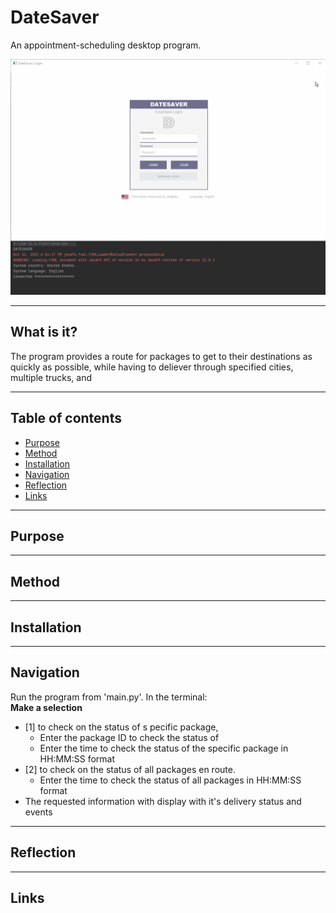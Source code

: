 # DateSaver
An appointment-scheduling desktop program.

<p align="center">
  <img src="datesaver.gif" />  
</p>

---
## What is it?
The program provides a route for packages to get to their destinations as quickly as possible, while having to deliever through specified cities, multiple trucks, and 

---
## Table of contents
- [Purpose](#purpose)
- [Method](#method)
- [Installation](#installation)
- [Navigation](#navigation)
- [Reflection](#reflection)
- [Links](#links)

---
## Purpose

---
## Method

---
## Installation

---
## Navigation
Run the program from 'main.py'. In the terminal:  
**Make a selection**
- [1] to check on the status of s pecific package, 
  - Enter the package ID to check the status of
  - Enter the time to check the status of the specific package in HH:MM:SS format
- [2] to check on the status of all packages en route. 
  - Enter the time to check the status of all packages in HH:MM:SS format
- The requested information with display with it's delivery status and events

---
## Reflection

---
## Links
